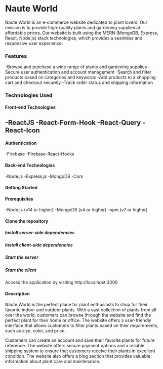 # Naute World
Naute World is an e-commerce website dedicated to plant lovers. Our mission is to provide high-quality plants and gardening supplies at affordable prices. Our website is built using the MERN (MongoDB, Express, React, Node.js) stack technologies, which provides a seamless and responsive user experience.

### Features
-Browse and purchase a wide range of plants and gardening supplies
-Secure user authentication and account management
-Search and filter products based on categories and keywords
-Add products to a shopping cart and checkout securely
-Track order status and shipping information

### Technologies Used

#### Front-end Technologies
-ReactJS
-React-Form-Hook
-React-Query
-React-Icon
-
#### Authentication
-Firebase
-Firebase-React-Hooks

#### Back-end Technologies
-Node.js
-Express.js
-MongoDB
-Cors
#### Getting Started

#### Prerequisites
-Node.js (v14 or higher)
-MongoDB (v4 or higher)
-npm (v7 or higher)

#### Clone the repository
##### Install server-side dependencies
##### Install client-side dependencies
##### Start the server
##### Start the client
Access the application by visiting http://localhost:3000

#### Description
Naute World is the perfect place for plant enthusiasts to shop for their favorite indoor and outdoor plants. With a vast collection of plants from all over the world, customers can browse through the website and find the perfect plant for their home or office. The website offers a user-friendly interface that allows customers to filter plants based on their requirements, such as size, color, and price.

Customers can create an account and save their favorite plants for future reference. The website offers secure payment options and a reliable shipping system to ensure that customers receive their plants in excellent condition. The website also offers a blog section that provides valuable information about plant care and maintenance.
